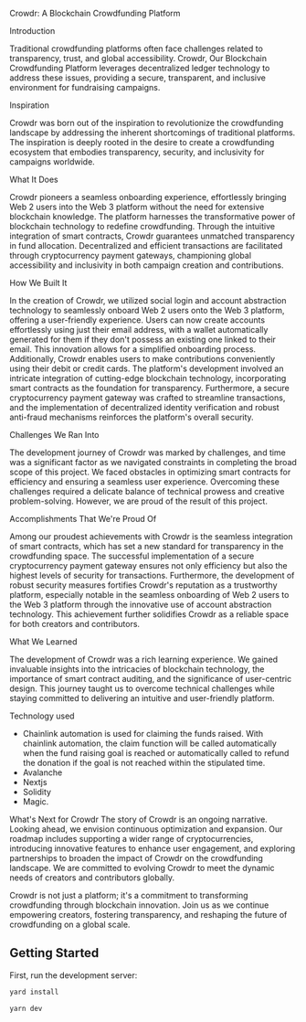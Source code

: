 Crowdr: A Blockchain Crowdfunding Platform

Introduction

Traditional crowdfunding platforms often face challenges related to transparency, trust, and global accessibility. Crowdr, Our Blockchain Crowdfunding Platform leverages decentralized ledger technology to address these issues, providing a secure, transparent, and inclusive environment for fundraising campaigns.

Inspiration

Crowdr was born out of the inspiration to revolutionize the crowdfunding landscape by addressing the inherent shortcomings of traditional platforms. The inspiration is deeply rooted in the desire to create a crowdfunding ecosystem that embodies transparency, security, and inclusivity for campaigns worldwide.

What It Does

Crowdr pioneers a seamless onboarding experience, effortlessly bringing Web 2 users into the Web 3 platform without the need for extensive blockchain knowledge. The platform harnesses the transformative power of blockchain technology to redefine crowdfunding. Through the intuitive integration of smart contracts, Crowdr guarantees unmatched transparency in fund allocation. Decentralized and efficient transactions are facilitated through cryptocurrency payment gateways, championing global accessibility and inclusivity in both campaign creation and contributions.

How We Built It

In the creation of Crowdr, we utilized social login and account abstraction technology to seamlessly onboard Web 2 users onto the Web 3 platform, offering a user-friendly experience. Users can now create accounts effortlessly using just their email address, with a wallet automatically generated for them if they don't possess an existing one linked to their email. This innovation allows for a simplified onboarding process. Additionally, Crowdr enables users to make contributions conveniently using their debit or credit cards. The platform's development involved an intricate integration of cutting-edge blockchain technology, incorporating smart contracts as the foundation for transparency. Furthermore, a secure cryptocurrency payment gateway was crafted to streamline transactions, and the implementation of decentralized identity verification and robust anti-fraud mechanisms reinforces the platform's overall security.

Challenges We Ran Into

The development journey of Crowdr was marked by challenges, and time was a significant factor as we navigated constraints in completing the broad scope of this project. We faced obstacles in optimizing smart contracts for efficiency and ensuring a seamless user experience. Overcoming these challenges required a delicate balance of technical prowess and creative problem-solving. However, we are proud of the result of this project.

Accomplishments That We're Proud Of

Among our proudest achievements with Crowdr is the seamless integration of smart contracts, which has set a new standard for transparency in the crowdfunding space. The successful implementation of a secure cryptocurrency payment gateway ensures not only efficiency but also the highest levels of security for transactions. Furthermore, the development of robust security measures fortifies Crowdr's reputation as a trustworthy platform, especially notable in the seamless onboarding of Web 2 users to the Web 3 platform through the innovative use of account abstraction technology. This achievement further solidifies Crowdr as a reliable space for both creators and contributors.

What We Learned

The development of Crowdr was a rich learning experience. We gained invaluable insights into the intricacies of blockchain technology, the importance of smart contract auditing, and the significance of user-centric design. This journey taught us to overcome technical challenges while staying committed to delivering an intuitive and user-friendly platform.

Technology used

- Chainlink automation is used for claiming the funds raised. With chainlink automation, the claim function will be called automatically when the fund raising goal is reached or automatically called to refund the donation if the goal is not reached within the stipulated time.
- Avalanche
- Nextjs
- Solidity
- Magic.

What's Next for Crowdr
The story of Crowdr is an ongoing narrative. Looking ahead, we envision continuous optimization and expansion. Our roadmap includes supporting a wider range of cryptocurrencies, introducing innovative features to enhance user engagement, and exploring partnerships to broaden the impact of Crowdr on the crowdfunding landscape. We are committed to evolving Crowdr to meet the dynamic needs of creators and contributors globally.

Crowdr is not just a platform; it's a commitment to transforming crowdfunding through blockchain innovation. Join us as we continue empowering creators, fostering transparency, and reshaping the future of crowdfunding on a global scale.

## Getting Started

First, run the development server:

```bash
yard install

yarn dev

```
